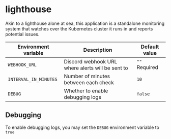 # lighthouse

Akin to a lighthouse alone at sea, this application is a standalone monitoring system that watches over the
Kubernetes cluster it runs in and reports potential issues.

| Environment variable  | Description                                      | Default value |
|-----------------------|--------------------------------------------------|---------------|
| `WEBHOOK_URL`         | Discord webhook URL where alerts will be sent to | `""` Required |
| `INTERVAL_IN_MINUTES` | Number of minutes between each check             | `10`          |
| `DEBUG`               | Whether to enable debugging logs                 | `false`       |


## Debugging
To enable debugging logs, you may set the `DEBUG` environment variable to `true`
